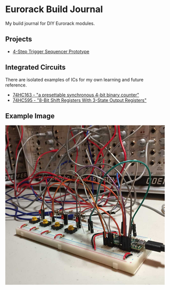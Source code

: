 # Eurorack Build Journal

My build journal for DIY Eurorack modules.

## Projects

- [4-Step Trigger Sequencer Prototype](./Prototypes/4StepTriggerSequencer/)

## Integrated Circuits

There are isolated examples of ICs for my own learning and future reference.

- [74HC163 - "a presettable synchronous 4-bit binary counter"](./ICs/ic74HC163)
- [74HC595 - "8-Bit Shift Registers With 3-State Output Registers"](./ICs/ic74HC595)

## Example Image

![Fritzing Diagram](./Prototypes/4StepTriggerSequencer/assets/4StepSeqbreadboard.jpg)
